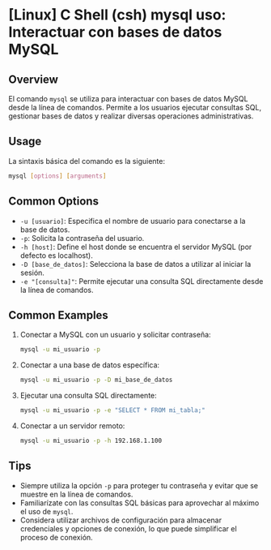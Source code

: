 # [Linux] C Shell (csh) mysql uso: Interactuar con bases de datos MySQL

## Overview
El comando `mysql` se utiliza para interactuar con bases de datos MySQL desde la línea de comandos. Permite a los usuarios ejecutar consultas SQL, gestionar bases de datos y realizar diversas operaciones administrativas.

## Usage
La sintaxis básica del comando es la siguiente:

```bash
mysql [options] [arguments]
```

## Common Options
- `-u [usuario]`: Especifica el nombre de usuario para conectarse a la base de datos.
- `-p`: Solicita la contraseña del usuario.
- `-h [host]`: Define el host donde se encuentra el servidor MySQL (por defecto es localhost).
- `-D [base_de_datos]`: Selecciona la base de datos a utilizar al iniciar la sesión.
- `-e "[consulta]"`: Permite ejecutar una consulta SQL directamente desde la línea de comandos.

## Common Examples
1. Conectar a MySQL con un usuario y solicitar contraseña:
   ```bash
   mysql -u mi_usuario -p
   ```

2. Conectar a una base de datos específica:
   ```bash
   mysql -u mi_usuario -p -D mi_base_de_datos
   ```

3. Ejecutar una consulta SQL directamente:
   ```bash
   mysql -u mi_usuario -p -e "SELECT * FROM mi_tabla;"
   ```

4. Conectar a un servidor remoto:
   ```bash
   mysql -u mi_usuario -p -h 192.168.1.100
   ```

## Tips
- Siempre utiliza la opción `-p` para proteger tu contraseña y evitar que se muestre en la línea de comandos.
- Familiarízate con las consultas SQL básicas para aprovechar al máximo el uso de `mysql`.
- Considera utilizar archivos de configuración para almacenar credenciales y opciones de conexión, lo que puede simplificar el proceso de conexión.